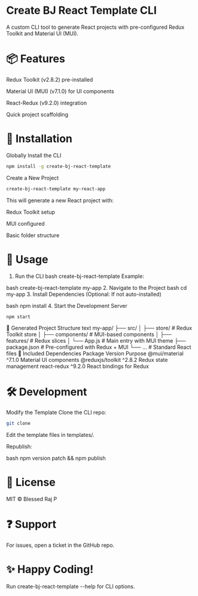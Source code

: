 # Create BJ React Template CLI
A custom CLI tool to generate React projects with pre-configured Redux Toolkit and Material UI (MUI).

# 📦 Features
Redux Toolkit (v2.8.2) pre-installed

Material UI (MUI) (v7.1.0) for UI components

React-Redux (v9.2.0) integration

Quick project scaffolding

# 🚀 Installation
Globally Install the CLI
```bash
npm install -g create-bj-react-template 
```
Create a New Project
```bash
create-bj-react-template my-react-app 
```
This will generate a new React project with:

Redux Toolkit setup

MUI configured

Basic folder structure

# 🔧 Usage
1. Run the CLI
bash
create-bj-react-template <project-name>
Example:

bash
create-bj-react-template my-app
2. Navigate to the Project
bash
cd my-app
3. Install Dependencies
(Optional: If not auto-installed)

bash
npm install
4. Start the Development Server
```bash
npm start
```
📂 Generated Project Structure
text
my-app/
├── src/
│   ├── store/         # Redux Toolkit store
│   ├── components/    # MUI-based components
│   ├── features/      # Redux slices
│   └── App.js         # Main entry with MUI theme
├── package.json       # Pre-configured with Redux + MUI
└── ...                # Standard React files
🔌 Included Dependencies
Package	Version	Purpose
@mui/material	^7.1.0	Material UI components
@reduxjs/toolkit	^2.8.2	Redux state management
react-redux	^9.2.0	React bindings for Redux
# 🛠 Development
Modify the Template
Clone the CLI repo:

```bash
git clone 
```
Edit the template files in templates/.

Republish:

bash
npm version patch && npm publish
# 📜 License
MIT © Blessed Raj P

# ❓ Support
For issues, open a ticket in the GitHub repo.

# ✨ Happy Coding!
Run create-bj-react-template --help for CLI options.